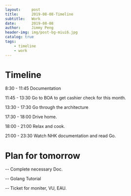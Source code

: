 ```yaml
---
layout:     post
title:      2019-08-08-Timeline
subtitle:   Work
date:       2019-08-08
author:     Jimmy Peng
header-img: img/post-bg-miui6.jpg
catalog: true
tags:
    - timeline
    - work
---
```


# Timeline

8:30 - 11:45 Documentation

11:45 - 13:30 Go to BOA to get cashier check for this month.

13:30 - 17:30 Go through the architecture

17:30 - 18:00 Drive home.

18:00 - 21:00 Relax and cook.

21:00 - 23:30 Watch NHK documentation and read Go. 

# Plan for tomorrow
-- Complete necessary Doc.

-- Golang Tutorial

-- Ticket for moniter, VU, EAU.

